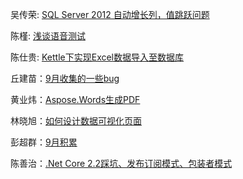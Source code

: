 吴传荣: [SQL Server 2012 自动增长列，值跳跃问题](吴传荣/index.md)

陈槿: [浅谈语音测试](陈槿/index.md)

陈仕贵: [Kettle下实现Excel数据导入至数据库](陈仕贵/index.md)

丘建苗：[9月收集的一些bug](丘建苗/index.md)

黄业炜：[Aspose.Words生成PDF](黄业炜/index.md)

林晓旭：[如何设计数据可视化页面](林晓旭/index.md)

彭超群：[9月积累](彭超群/index.md)

陈善治：[.Net Core 2.2踩坑、发布订阅模式、包装者模式](陈善治/index.md)
